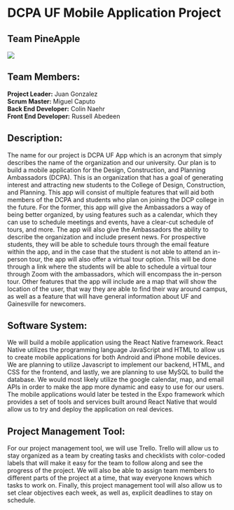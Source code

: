 # DCPA UF Mobile Application Project

## Team PineApple

<img src="pineapple.jpg">

## Team Members: 

**Project Leader:**</b></u> Juan Gonzalez <br>
**Scrum Master:** Miguel Caputo <br>
**Back End Developer:** Colin Naehr <br>
**Front End Developer:** Russell Abedeen <br>

## Description: 

The name for our project is DCPA UF App which is an acronym that simply describes the name of the organization and our university. Our plan is to build a mobile application for the Design, Construction, and Planning Ambassadors (DCPA). This is an organization that has a goal of generating interest and attracting new students to the College of Design, Construction, and Planning. This app will consist of multiple features that will aid both members of the DCPA and students who plan on joining the DCP college in the future. For the former, this app will give the Ambassadors a way of being better organized, by using features such as a calendar, which they can use to schedule meetings and events, have a clear-cut schedule of tours, and more. The app will also give the Ambassadors the ability to describe the organization and include present news. For prospective students, they will be able to schedule tours through the email feature within the app, and in the case that the student is not able to attend an in-person tour, the app will also offer a virtual tour option. This will be done through a link where the students will be able to schedule a virtual tour through Zoom with the ambassadors, which will encompass the in-person tour. Other features that the app will include are a map that will show the location of the user, that way they are able to find their way around campus, as well as a feature that will have general information about UF and Gainesville for newcomers.

## Software System:
We will build a mobile application using the React Native framework. React Native utilizes the programming language JavaScript and HTML to allow us to create mobile applications for both Android and iPhone mobile devices. We are planning to utilize Javascript to implement our backend, HTML, and CSS for the frontend, and lastly, we are planning to use MySQL to build the database. We would most likely utilize the google calendar, map, and email APIs in order to make the app more dynamic and easy to use for our users. The mobile applications would later be tested in the Expo framework which provides a set of tools and services built around React Native that would allow us to try and deploy the application on real devices. 

## Project Management Tool:
For our project management tool, we will use Trello. Trello will allow us to stay organized as a team by creating tasks and checklists with color-coded labels that will make it easy for the team to follow along and see the progress of the project. We will also be able to assign team members to different parts of the project at a time, that way everyone knows which tasks to work on. Finally, this project management tool will also allow us to set clear objectives each week, as well as, explicit deadlines to stay on schedule. 
